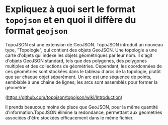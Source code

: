 # **Expliquez à quoi sert le format `topojson` et en quoi il diffère du format `geojson`**

TopoJSON est une extension de GeoJSON. TopoJSON introduit un nouveau type, "Topologie", qui contient des objets GeoJSON. Une topologie a une carte d'objets qui indexe les objets géométriques par leur nom. Il s'agit d'objets GeoJSON standard, tels que des polygones, des polygones multiples et des collections de géométries. Cependant, les coordonnées de ces géométries sont stockées dans le tableau d'arcs de la topologie, plutôt que sur chaque objet séparément. Un arc est une séquence de points, semblable à une chaîne de lignes; les arcs sont assemblés pour former la géométrie. 

(https://github.com/topojson/topojson/wiki/Introduction)

Il prends beaucoup moins de place que GeoJSON, pour la même quantité d'information.TopoJSON élimine la redondance, permettant aux géométries associées d'être stockées efficacement dans le même fichier.